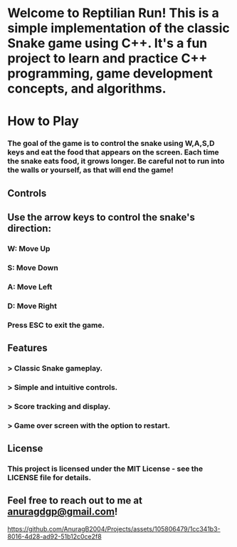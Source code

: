 # Welcome to Reptilian Run! This is a simple implementation of the classic Snake game using C++. It's a fun project to learn and practice C++ programming, game development concepts, and algorithms.
# How to Play
### The goal of the game is to control the snake using W,A,S,D keys and eat the food that appears on the screen. Each time the snake eats food, it grows longer. Be careful not to run into the walls or yourself, as that will end the game!

## Controls
## Use the arrow keys to control the snake's direction:
### W: Move Up
### S: Move Down
### A: Move Left
### D: Move Right
### Press ESC to exit the game.

## Features
### > Classic Snake gameplay.
### > Simple and intuitive controls.
### > Score tracking and display.
### > Game over screen with the option to restart.

## License
### This project is licensed under the MIT License - see the LICENSE file for details.

## Feel free to reach out to me at anuragdgp@gmail.com!


https://github.com/AnuragB2004/Projects/assets/105806479/1cc341b3-8016-4d28-ad92-51b12c0ce2f8

